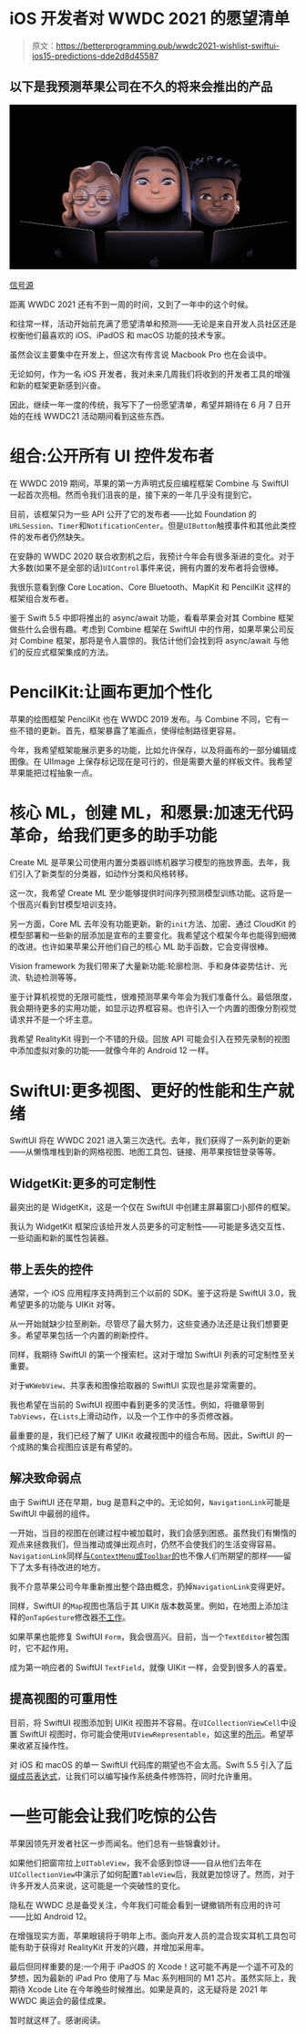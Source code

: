 # iOS 开发者对 WWDC 2021 的愿望清单

> 原文：<https://betterprogramming.pub/wwdc2021-wishlist-swiftui-ios15-predictions-dde2d8d45587>

## 以下是我预测苹果公司在不久的将来会推出的产品

![](img/d8724a2f18d679135461b3b94364784d.png)

[信号源](https://developer.apple.com/wwdc21/)

距离 WWDC 2021 还有不到一周的时间，又到了一年中的这个时候。

和往常一样，活动开始前充满了愿望清单和预测——无论是来自开发人员社区还是权衡他们最喜欢的 iOS、iPadOS 和 macOS 功能的技术专家。

虽然会议主要集中在开发上，但这次有传言说 Macbook Pro 也在会谈中。

无论如何，作为一名 iOS 开发者，我对未来几周我们将收到的开发者工具的增强和新的框架更新感到兴奋。

因此，继续一年一度的传统，我写下了一份愿望清单，希望并期待在 6 月 7 日开始的在线 WWDC21 活动期间看到这些东西。

# 组合:公开所有 UI 控件发布者

在 WWDC 2019 期间，苹果的第一方声明式反应编程框架 Combine 与 SwiftUI 一起首次亮相。然而令我们沮丧的是，接下来的一年几乎没有提到它。

目前，该框架只为一些 API 公开了它的发布者——比如 Foundation 的`URLSession`、`Timer`和`NotificationCenter`。但是`UIButton`触摸事件和其他此类控件的发布者仍然缺失。

在安静的 WWDC 2020 联合收割机之后，我预计今年会有很多渐进的变化。对于大多数(如果不是全部的话)`UIControl`事件来说，拥有内置的发布者将会很棒。

我很乐意看到像 Core Location、Core Bluetooth、MapKit 和 PencilKit 这样的框架组合发布者。

鉴于 Swift 5.5 中即将推出的 async/await 功能，看看苹果会对其 Combine 框架做些什么会很有趣。考虑到 Combine 框架在 SwiftUI 中的作用，如果苹果公司反对 Combine 框架，那将是令人震惊的。我估计他们会找到将 async/await 与他们的反应式框架集成的方法。

# PencilKit:让画布更加个性化

苹果的绘图框架 PencilKit 也在 WWDC 2019 发布。与 Combine 不同，它有一些不错的更新。首先，框架暴露了笔画点，使得绘制路径更容易。

今年，我希望框架能展示更多的功能，比如允许保存，以及将画布的一部分编辑成图像。在 UIImage 上保存标记现在是可行的，但是需要大量的样板文件。我希望苹果能把过程抽象一点。

# **核心 ML，创建 ML，和愿景:加速无代码革命，给我们更多的助手功能**

Create ML 是苹果公司使用内置分类器训练机器学习模型的拖放界面。去年，我们引入了新类型的分类器，如动作分类和风格转移。

这一次，我希望 Create ML 至少能够提供时间序列预测模型训练功能。这将是一个很高兴看到甘模型培训支持。

另一方面，Core ML 去年没有功能更新。新的`init`方法、加密、通过 CloudKit 的模型部署和一些新的层添加是宣布的主要变化。我希望这个框架今年也能得到细微的改进。也许如果苹果公开他们自己的核心 ML 助手函数，它会变得很棒。

Vision framework 为我们带来了大量新功能:轮廓检测、手和身体姿势估计、光流、轨迹检测等等。

鉴于计算机视觉的无限可能性，很难预测苹果今年会为我们准备什么。最低限度，我会期待更多的实用功能，如显示边界框容易。也许引入一个内置的图像分割视觉请求并不是一个坏主意。

我希望 RealityKit 得到一个不错的升级。回放 API 可能会引入在预先录制的视图中添加虚拟对象的功能——就像今年的 Android 12 一样。

# **SwiftUI:更多视图、更好的性能和生产就绪**

SwiftUI 将在 WWDC 2021 进入第三次迭代。去年，我们获得了一系列新的更新——从懒惰堆栈到新的网格视图、地图工具包、链接、用苹果按钮登录等等。

## WidgetKit:更多的可定制性

最突出的是 WidgetKit，这是一个仅在 SwiftUI 中创建主屏幕窗口小部件的框架。

我认为 WidgetKit 框架应该给开发人员更多的可定制性——可能是多选交互性、一些动画和新的属性包装器。

## 带上丢失的控件

通常，一个 iOS 应用程序支持两到三个以前的 SDK。鉴于这将是 SwiftUI 3.0，我希望更多的功能与 UIKit 对等。

从一开始就缺少拉至刷新。尽管尽了最大努力，这些变通办法还是让我们想要更多。希望苹果包括一个内置的刷新控件。

同样，我期待 SwiftUI 的第一个搜索栏。这对于增加 SwiftUI 列表的可定制性至关重要。

对于`WKWebView`、共享表和图像拾取器的 SwiftUI 实现也是非常需要的。

我也希望在当前的 SwiftUI 视图中看到更多的灵活性。例如，将徽章带到`TabViews`，在`Lists`上滑动动作，以及一个工作中的多页修改器。

最重要的是，我们已经了解了 UIKit 收藏视图中的组合布局。因此，SwiftUI 的一个成熟的集合视图应该是有希望的。

## 解决致命弱点

由于 SwiftUI 还在早期，bug 是意料之中的。无论如何，`NavigationLink`可能是 SwiftUI 中最弱的组件。

一开始，当目的视图在创建过程中被加载时，我们会感到困惑。虽然我们有懒惰的观点来拯救我们，但当推动或弹出观点时，仍然不会使我们的生活变得容易。`NavigationLink`同样[与`ContextMenu`或`Toolbar`的](/3-crucial-things-to-know-about-navigationlink-in-swiftui-cb15d791a55)也不像人们所期望的那样——留下了太多有待改进的地方。

我不介意苹果公司今年重新推出整个路由概念，扔掉`NavigationLink`变得更好。

同样，SwiftUI 的`Map`视图也落后于其 UIKit 版本数英里。例如，在地图上添加注释的`onTapGesture`修改器[不工作](https://developer.apple.com/forums/thread/659748)。

如果苹果也能修复 SwiftUI `Form`，我会很高兴。目前，当一个`TextEditor`被包围时，它不起作用。

成为第一响应者的 SwiftUI `TextField`，就像 UIKit 一样，会受到很多人的喜爱。

## **提高视图的可重用性**

目前，将 SwiftUI 视图添加到 UIKit 视图并不容易。在`UICollectionViewCell`中设置 SwiftUI 视图时，你可能会使用`UIViewRepresentable`，如这里的[所示](https://stackoverflow.com/questions/57394518/how-to-set-a-swiftui-view-as-a-cell-to-a-collectionview)。希望苹果收紧互操作性。

对 iOS 和 macOS 的单一 SwiftUI 代码库的期望也不会太高。Swift 5.5 引入了[后缀成员表达式](https://github.com/apple/swift-evolution/blob/main/proposals/0308-postfix-if-config-expressions.md)，让我们可以编写操作系统条件修饰符，同时允许重用。

# 一些可能会让我们吃惊的公告

苹果因领先开发者社区一步而闻名。他们总有一些锦囊妙计。

如果他们把窗帘拉上`UITableView`，我不会感到惊讶——自从他们去年在`UICollectionView`中演示了如何配置`TableView`后，我就更加惊讶了。然而，对于许多开发人员来说，这可能是一个突破性的变化。

隐私在 WWDC 总是备受关注，今年我们可能会看到一键撤销所有应用的许可——比如 Android 12。

在增强现实方面，苹果眼镜将于明年上市。面向开发人员的混合现实耳机工具包可能有助于获得对 RealityKit 开发的兴趣，并增加采用率。

最后但同样重要的是:一个用于 iPadOS 的 Xcode！这可能不再是一个遥不可及的梦想，因为最新的 iPad Pro 使用了与 Mac 系列相同的 M1 芯片。虽然实际上，我期待 Xcode Lite 在今年晚些时候推出。如果是真的，这无疑将是 2021 年 WWDC 奥运会的最佳成果。

暂时就这样了。感谢阅读。